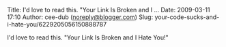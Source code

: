 Title: I'd love to read this. "Your Link Is Broken and I ...
Date: 2009-03-11 17:10
Author: cee-dub (noreply@blogger.com)
Slug: your-code-sucks-and-i-hate-you/6229205056150888787

I'd love to read this. "Your Link Is Broken and I Hate You!"

